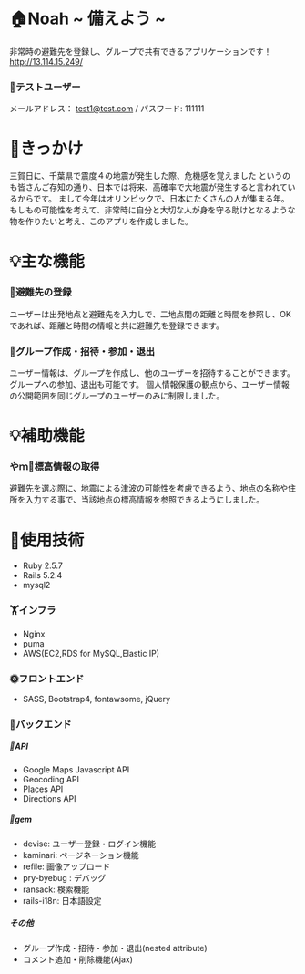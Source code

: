 # 🏠Noah ~ 備えよう ~
非常時の避難先を登録し、グループで共有できるアプリケーションです！
http://13.114.15.249/
### 👤テストユーザー
メールアドレス： test1@test.com  /  パスワード: 111111

# 👀きっかけ
三賀日に、千葉県で震度４の地震が発生した際、危機感を覚えました
というのも皆さんご存知の通り、日本では将来、高確率で大地震が発生すると言われているからです。
まして今年はオリンピックで、日本にたくさんの人が集まる年。
もしもの可能性を考えて、非常時に自分と大切な人が身を守る助けとなるような物を作りたいと考え、このアプリを作成しました。

# 💡主な機能
### 📍避難先の登録
ユーザーは出発地点と避難先を入力しで、二地点間の距離と時間を参照し、OKであれば、距離と時間の情報と共に避難先を登録できます。

### 👥グループ作成・招待・参加・退出
ユーザー情報は、グループを作成し、他のユーザーを招待することができます。グループへの参加、退出も可能です。
個人情報保護の観点から、ユーザー情報の公開範囲を同じグループのユーザーのみに制限しました。

# 💡補助機能
### やｍ🗻標高情報の取得
避難先を選ぶ際に、地震による津波の可能性を考慮できるよう、地点の名称や住所を入力する事で、当該地点の標高情報を参照できるようにしました。

# 🔨使用技術
- Ruby 2.5.7
- Rails  5.2.4
- mysql2

### 🏋インフラ
- Nginx
- puma
- AWS(EC2,RDS for MySQL,Elastic IP)

### 🌞フロントエンド
- SASS, Bootstrap4, fontawsome, jQuery

### 🌝バックエンド

##### 🛫API
- Google Maps Javascript API
- Geocoding API
- Places API
- Directions API

##### 🚅gem
- devise: ユーザー登録・ログイン機能
- kaminari: ページネーション機能
- refile: 画像アップロード
- pry-byebug : デバッグ
- ransack: 検索機能
- rails-i18n: 日本語設定

##### その他
- グループ作成・招待・参加・退出(nested attribute)
- コメント追加・削除機能(Ajax)
